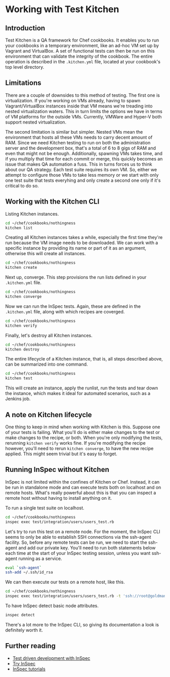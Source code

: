 # Working with Test Kitchen

## Introduction

Test Kitchen is a QA framework for Chef cookbooks. It enables you to run your cookbooks in a temporary environment,
like an ad-hoc VM set up by Vagrant and VirtualBox. A set of functional tests can then be run on this environment
that can validate the integrity of the cookbook. The entire operation is described in the `.kitchen.yml` file, located at your cookbook's top level directory.

## Limitations

There are a couple of downsides to this method of testing. The first one is virtualization. If you're working on VMs already, having to spawn Vagrant/VirtualBox instances inside that VM means we're treading into nested virtualization waters. This in turn limits the options we have in terms of VM platforms for the outside VMs. Currently, VMWare and Hyper-V both support nested virtualization.

The second limitation is similar but simpler. Nested VMs mean the environment that hosts all these VMs needs to carry  decent amount of RAM. Since we need Kitchen testing to run on both the administration server and the development box, that's a total of 6 to 8 gigs of RAM and even that might not be enough. Additionally, spawning VMs takes time, and if you multiply that time for each commit or merge, this quickly becomes an issue that makes QA automation a fuss. This in turns forces us to think about our QA strategy. Each test suite requires its own VM. So, either we attempt to configure those VMs to take less memory or we start with only one test suite that tests everyhing and only create a second one only if it's critical to do so.

## Working with the Kitchen CLI

Listing Kitchen instances.

```bash
cd ~/chef/cookbooks/nothingness
kitchen list
```

Creating all Kitchen instances takes a while, especially the first time they're run because the VM image needs to be downloaded. We can work with a specific instance by providing its name or part of it as an argument, otherwise this will create all instances.

```bash
cd ~/chef/cookbooks/nothingness
kitchen create
```

Next up, converge. This step provisions the run lists defined in your `.kitchen.yml` file.

```bash
cd ~/chef/cookbooks/nothingness
kitchen converge
```

Now we can run the InSpec tests. Again, these are defined in the `.kitchen.yml` file, along with which recipes are coverged.

```bash
cd ~/chef/cookbooks/nothingness
kitchen verify
```

Finally, let's destroy all Kitchen instances.

```bash
cd ~/chef/cookbooks/nothingness
kitchen destroy
```

The entire lifecycle of a Kitchen instance, that is, all steps described above, can be summarized into one command.

```bash
cd ~/chef/cookbooks/nothingness
kitchen test
```

This will create an instance, apply the runlist, run the tests and tear down the instance, which makes it ideal for automated scenarios, such as a Jenkins job.

## A note on Kitchen lifecycle

One thing to keep in mind when working with Kitchen is this. Suppose one of your tests is failing. What you'll do is either make changes to the test or make changes to the recipe, or both. When you're only modifying the tests, rerunning `kitchen verify` works fine. If you're modifying the recipe however, you'll need to rerun `kitchen converge`, to have the new recipe applied. This might seem trivial but it's easy to forget.

## Running InSpec without Kitchen

InSpec is not limited within the confines of Kitchen or Chef. Instead, it can be run in standalone mode and can execute tests both on localhost and on remote hosts. What's really powerful about this is that you can inspect a remote host without having to install anything on it.

To run a single test suite on localhost.

```bash
cd ~/chef/cookbooks/nothingness
inspec exec test/integration/users/users_test.rb
```

Let's try to run this test on a remote node. For the moment, the InSpec CLI seems to only be able to establish SSH connections via the ssh-agent facility. So, before any remote tests can be run, we need to start the ssh-agent and add our private key. You'll need to run both statements below each time at the start of your InSpec testing session, unless you want ssh-agent running as a service.

```bash
eval `ssh-agent`
ssh-add ~/.ssh/id_rsa
```

We can then execute our tests on a remote host, like this.

```bash
cd ~/chef/cookbooks/nothingness
inspec exec test/integration/users/users_test.rb -t 'ssh://root@goldman'
```

To have InSpec detect basic node attributes.

```bash
inspec detect
```

There's a lot more to the InSpec CLI, so giving its documentation a look is definitely worth it.

## Further reading

- [Test driven development with InSpec](https://learn.chef.io/modules/tdd-with-inspec#/local-development-and-testing/)
- [Try InSpec](https://learn.chef.io/modules/try-inspec#/)
- [InSpec tutorials](https://www.inspec.io/tutorials/)
